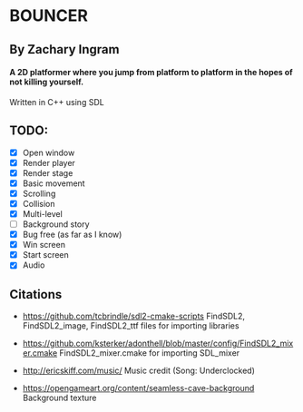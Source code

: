 # BOUNCER
## By Zachary Ingram
#### A 2D platformer where you jump from platform to platform in the hopes of not killing yourself.
Written in C++ using SDL

## TODO:
- [x] Open window
- [x] Render player
- [x] Render stage
- [x] Basic movement
- [x] Scrolling
- [x] Collision
- [x] Multi-level
- [ ] Background story
- [x] Bug free (as far as I know)
- [x] Win screen
- [x] Start screen
- [x] Audio

## Citations
- https://github.com/tcbrindle/sdl2-cmake-scripts
FindSDL2, FindSDL2_image, FindSDL2_ttf files for importing libraries

- https://github.com/ksterker/adonthell/blob/master/config/FindSDL2_mixer.cmake
FindSDL2_mixer.cmake for importing SDL_mixer

- http://ericskiff.com/music/
Music credit (Song: Underclocked)

- https://opengameart.org/content/seamless-cave-background
Background texture